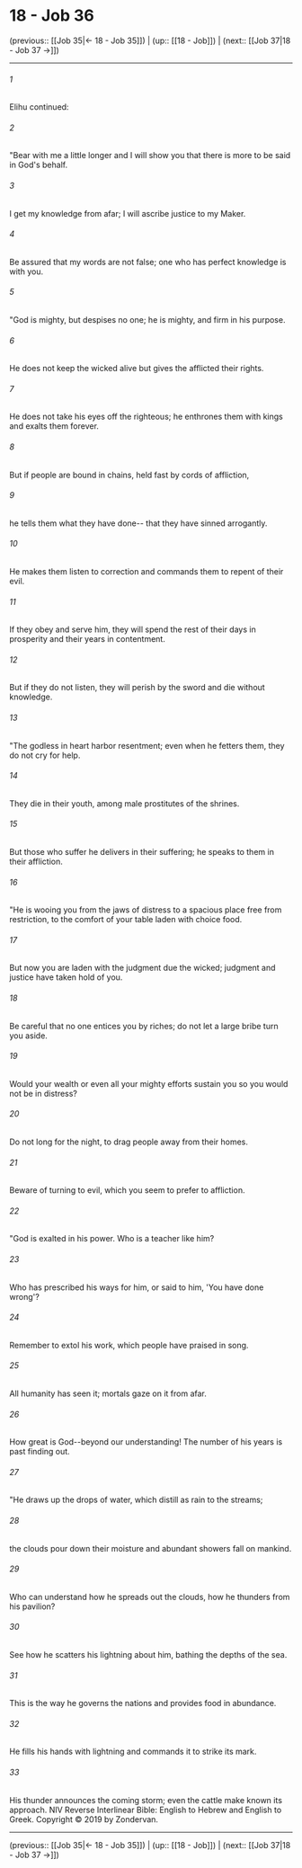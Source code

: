 # 18 - Job 36

(previous:: [[Job 35|← 18 - Job 35]]) | (up:: [[18 - Job]]) | (next:: [[Job 37|18 - Job 37 →]])

***


###### 1 
Elihu continued: 

###### 2 
"Bear with me a little longer and I will show you that there is more to be said in God's behalf. 

###### 3 
I get my knowledge from afar; I will ascribe justice to my Maker. 

###### 4 
Be assured that my words are not false; one who has perfect knowledge is with you. 

###### 5 
"God is mighty, but despises no one; he is mighty, and firm in his purpose. 

###### 6 
He does not keep the wicked alive but gives the afflicted their rights. 

###### 7 
He does not take his eyes off the righteous; he enthrones them with kings and exalts them forever. 

###### 8 
But if people are bound in chains, held fast by cords of affliction, 

###### 9 
he tells them what they have done-- that they have sinned arrogantly. 

###### 10 
He makes them listen to correction and commands them to repent of their evil. 

###### 11 
If they obey and serve him, they will spend the rest of their days in prosperity and their years in contentment. 

###### 12 
But if they do not listen, they will perish by the sword and die without knowledge. 

###### 13 
"The godless in heart harbor resentment; even when he fetters them, they do not cry for help. 

###### 14 
They die in their youth, among male prostitutes of the shrines. 

###### 15 
But those who suffer he delivers in their suffering; he speaks to them in their affliction. 

###### 16 
"He is wooing you from the jaws of distress to a spacious place free from restriction, to the comfort of your table laden with choice food. 

###### 17 
But now you are laden with the judgment due the wicked; judgment and justice have taken hold of you. 

###### 18 
Be careful that no one entices you by riches; do not let a large bribe turn you aside. 

###### 19 
Would your wealth or even all your mighty efforts sustain you so you would not be in distress? 

###### 20 
Do not long for the night, to drag people away from their homes. 

###### 21 
Beware of turning to evil, which you seem to prefer to affliction. 

###### 22 
"God is exalted in his power. Who is a teacher like him? 

###### 23 
Who has prescribed his ways for him, or said to him, 'You have done wrong'? 

###### 24 
Remember to extol his work, which people have praised in song. 

###### 25 
All humanity has seen it; mortals gaze on it from afar. 

###### 26 
How great is God--beyond our understanding! The number of his years is past finding out. 

###### 27 
"He draws up the drops of water, which distill as rain to the streams; 

###### 28 
the clouds pour down their moisture and abundant showers fall on mankind. 

###### 29 
Who can understand how he spreads out the clouds, how he thunders from his pavilion? 

###### 30 
See how he scatters his lightning about him, bathing the depths of the sea. 

###### 31 
This is the way he governs the nations and provides food in abundance. 

###### 32 
He fills his hands with lightning and commands it to strike its mark. 

###### 33 
His thunder announces the coming storm; even the cattle make known its approach. NIV Reverse Interlinear Bible: English to Hebrew and English to Greek. Copyright © 2019 by Zondervan.

***

(previous:: [[Job 35|← 18 - Job 35]]) | (up:: [[18 - Job]]) | (next:: [[Job 37|18 - Job 37 →]])
